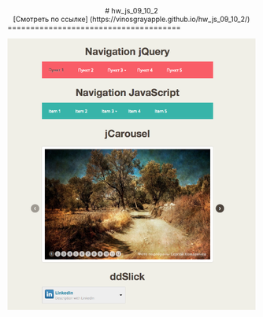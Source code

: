<center># hw_js_09_10_2</center>
<center>[Смотреть по ссылке] (https://vinosgrayapple.github.io/hw_js_09_10_2/)</center>
======================================

[![Alt-текст](img/screen.png "Preview")](https://vinosgrayapple.github.io/hw_js_09_10_2/)
